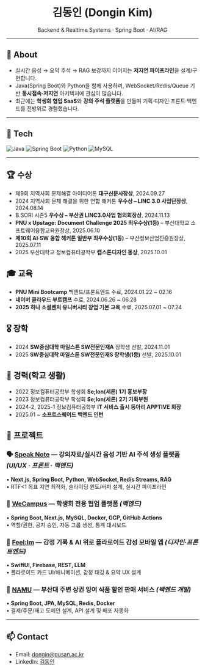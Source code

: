 <!-- Profile README for qlqlrh -->
<h1 align="center">김동인 (Dongin Kim)</h1>
<p align="center">Backend & Realtime Systems · Spring Boot · AI/RAG</p>

---

## 👋 About
- 실시간 음성 → 요약 주석 → RAG 보강까지 이어지는 **저지연 파이프라인**을 설계/구현합니다.
- Java(Spring Boot)와 Python을 함께 사용하며, WebSocket/Redis/Queue 기반 **동시접속·저지연** 아키텍처에 관심이 많습니다.
- 최근에는 **학생회 협업 SaaS**와 **강의 주석 플랫폼**을 만들며 기획·디자인·프론트·백엔드를 전방위로 경험했습니다.

---

## 🧰 Tech
<p>
  <img alt="Java" src="https://img.shields.io/badge/Java-OpenJDK-3a75b0?logo=openjdk&logoColor=white">
  <img alt="Spring Boot" src="https://img.shields.io/badge/Spring%20Boot-6DB33F?logo=springboot&logoColor=white">
  <img alt="Python" src="https://img.shields.io/badge/Python-3776AB?logo=python&logoColor=white">
  <img alt="MySQL" src="https://img.shields.io/badge/MySQL-4479A1?logo=mysql&logoColor=white">
</p>

---

## 🏆 수상
- 제9회 지역사회 문제해결 아이디어톤 **대구신문사장상**, 2024.09.27
- 2024 지역사회 문제 해결을 위한 연합 해커톤 **우수상 – LINC 3.0 사업단장상**, 2024.08.14
- B.SORI 시즌5 **우수상 – 부산권 LINC3.0사업 협의회장상**, 2024.11.13
- **PNU x Upstage: Document Challenge 2025 최우수상(1등)** – 부산대학교 소프트웨어융합교육원장상, 2025.06.10
- **제10회 AI·SW 융합 해커톤 일반부 최우수상(1등)** – 부산정보산업진흥원장상, 2025.07.11
- 2025 부산대학교 정보컴퓨터공학부 **캡스톤디자인 동상**, 2025.10.01

## 🎓 교육
- **PNU Mini Bootcamp** 백엔드/프론트엔드 수료, 2024.01.22 ~ 02.16
- **네이버 클라우드 부트캠프** 수료, 2024.06.26 ~ 06.28
- **2025 하나 소셜벤처 유니버시티 창업 기본 교육** 수료, 2025.07.01 ~ 07.24

## 🎖 장학
- 2024 **SW중심대학 마일스톤 SW전문인재A** 장학생 선발, 2024.11.01
- 2025 **SW중심대학 마일스톤 SW전문인재S 장학생(1등)** 선발, 2025.10.01

## 🏫 경력(학교 생활)
- 2022 정보컴퓨터공학부 학생회 **Se;lon(세론) 1기 홍보부장**
- 2023 정보컴퓨터공학부 학생회 **Se;lon(세론) 2기 기획부원**
- 2024-2, 2025-1 정보컴퓨터공학부 **IT 서비스 출시 동아리 APPTIVE 회장**
- 2025.01 ~ **소프트스퀘어드 백엔드 인턴**

## 🚀 프로젝트

### 🗣️ <a href="https://github.com/qlqlrh/Speak-Note"><b>Speak Note</b></a> — 강의자료/실시간 음성 기반 <b>AI 주석 생성 플랫폼</b> <i>(UI/UX · 프론트 · 백엔드)</i><br/>
  • <b>Next.js, Spring Boot, Python, WebSocket, Redis Streams, RAG</b><br/>
  • RTF&lt;1 목표 지연 최적화, 슬라이딩 윈도/버퍼 설계, 실시간 파이프라인

### 🏫 <a href="https://github.com/qlqlrh/WeCampus"><b>WeCampus</b></a> — 학생회 전용 협업 플랫폼 <i>(백엔드)</i><br/>
• <b>Spring Boot, Next.js, MySQL, Docker, GCP, GitHub Actions</b><br/>
• 역할/권한, 공지 승인, 자동 그룹 생성, 통계 대시보드

### 🧸 <a href="https://github.com/diary-for-F/diary-for-f"><b>Feel:Im</b></a> — 감정 기록 & AI 위로 폴라로이드 감성 모바일 앱 <i>(디자인·프론트엔드)</i><br/>
  • <b>SwiftUI, Firebase, REST, LLM</b><br/>
  • 폴라로이드 카드 UI/애니메이션, 감정 태깅 & 요약 UX 설계
  
### 🏪 <a href="https://github.com/qlqlrh/Green"><b>NAMU</b></a> — 부산대 주변 상권 잉여 식품 할인 판매 서비스 <i>(백엔드 개발)</i><br/>
  • <b>Spring Boot, JPA, MySQL, Redis, Docker</b><br/>
  • 결제/주문/재고 도메인 설계, API 설계 및 배포 자동화

---

## 📫 Contact
- Email: <dongin@pusan.ac.kr>
- LinkedIn: <a href="https://www.linkedin.com/in/%EB%8F%99%EC%9D%B8-%EA%B9%80-49b03335a/">김동인</a>

<!-- 끝. 필요시 배지/이미지/섹션을 자유롭게 추가하세요. -->
